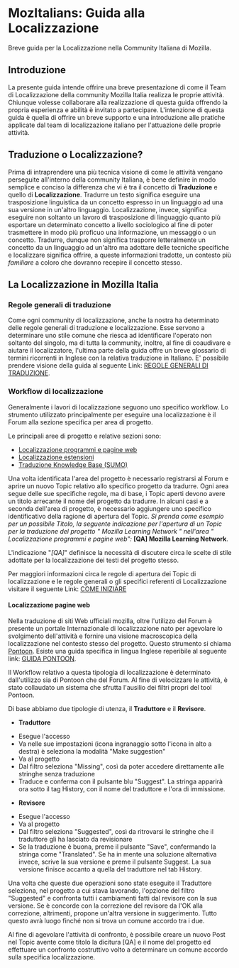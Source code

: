 # MozItalians: Guida alla Localizzazione #

Breve guida per la Localizzazione nella Community Italiana di Mozilla.

## Introduzione ##

La presente guida intende offrire una breve presentazione di come il Team di Localizzazione della community Mozilla Italia realizza le proprie attività. Chiunque volesse collaborare alla realizzazione di questa guida offrendo la propria esperienza e abilità è invitato a partecipare. L'intenzione di questa guida è quella di offrire un breve supporto e una introduzione alle pratiche applicate dal team di localizzazione italiano per l'attuazione delle proprie attività. 

## Traduzione o Localizzazione? ##

Prima di intraprendere una più tecnica visione di come le attività vengano perseguite all'interno della community Italiana, è bene definire in modo semplice e conciso la differenza che vi è tra il concetto di **Traduzione** e quello di **Localizzazione**.
Tradurre un testo significa eseguire una trasposizione linguistica da un concetto espresso in un linguaggio ad una sua versione 
in un'altro linguaggio. Localizzazione, invece, significa eseguire non soltanto un lavoro di trasposizione di linguaggio quanto più esportare un determinato concetto a livello sociologico al fine di poter trasmettere in modo più proficuo una informazione, un messaggio o un concetto. Tradurre, dunque non significa trasporre letteralmente un concetto da un linguaggio ad un'altro ma adottare delle tecniche specifiche e localizzare significa offrire, a queste informazioni tradotte, un contesto più *familiare* a coloro che dovranno recepire il concetto stesso. 

## La Localizzazione in Mozilla Italia ##

### Regole generali di traduzione ###
Come ogni community di localizzazione, anche la nostra ha determinato delle regole generali di traduzione e localizzazione. Esse servono a determinare uno stile comune che riesca ad identificare l'operato non soltanto del singolo, ma di tutta la community, inoltre, al fine di coaudivare e aiutare il localizzatore, l'ultima parte della guida offre un breve glossario di termini ricorrenti in Inglese con la relativa traduzione in Italiano. E' possibile prendere visione della guida al seguente Link: [REGOLE GENERALI DI TRADUZIONE](https://www.mozillaitalia.org/home/regole-generali-di-traduzione/).

### Workflow di localizzazione ###

Generalmente i lavori di localizzazione seguono uno specifico workflow. Lo strumento utilizzato principalmente per eseguire una localizzazione è il Forum alla sezione specifica per area di progetto. 

Le principali aree di progetto e relative sezioni sono:
* [Localizzazione programmi e pagine web](http://forum.mozillaitalia.org/index.php?board=8.0)
* [Localizzazione estensioni](http://forum.mozillaitalia.org/index.php?board=26.0)
* [Traduzione Knowledge Base (SUMO)](http://forum.mozillaitalia.org/index.php?board=25.0)

Una volta identificata l'area del progetto è necessario registrarsi al Forum e aprire un nuovo Topic relativo allo specifico progetto da tradurre. Ogni area segue delle sue specifiche regole, ma di base, i Topic aperti devono avere un titolo arrecante il nome del progetto da tradurre. In alcuni casi e a seconda dell'area di progetto, è necessario aggiungere uno specifico identificativo della ragione di apertura del Topic. 
_Si prenda come esempio per un possibile Titolo, la seguente indicazione per l'apertura di un Topic per la traduzione del progetto " Mozilla Learning Network " nell'area " Localizzazione programmi e pagine web":_ **[QA] Mozilla Learning Network**.

L'indicazione "_[QA]_" definisce la necessità di discutere circa le scelte di stile adottate per la localizzazione dei testi del progetto stesso.

Per maggiori informazioni circa le regole di apertura dei Topic di localizzazione e le regole generali o gli specifici referenti di Localizzazione visitare il seguente Link: [COME INIZIARE](https://www.mozillaitalia.org/home/come-iniziare/)

#### Localizzazione pagine web ####

Nella traduzione di siti Web ufficiali mozilla, oltre l'utilizzo del Forum è presente un portale Internazionale di localizzazione nato per agevolare lo svolgimento dell'attività e fornire una visione macroscopica della localizzazione nel contesto stesso del progetto. Questo strumento si chiama [Pontoon](https://pontoon.mozilla.org/). 
Esiste una guida specifica in lingua Inglese reperibile al seguente link: [GUIDA PONTOON](https://developer.mozilla.org/it/docs/Mozilla/Localization/Localizing_with_Pontoon).

Il Workflow relativo a questa tipologia di localizzazione è determinato dall'utilizzo sia di Pontoon che del Forum. Al fine di velocizzare le attività, è stato collaudato un sistema che sfrutta l'ausilio dei filtri propri del tool Pontoon.

Di base abbiamo due tipologie di utenza, il **Traduttore** e il **Revisore**.

* **Traduttore**
- Esegue l'accesso
- Va nelle sue impostazioni (icona ingranaggio sotto l'icona in alto a destra) è seleziona la modalità "Make suggestion"
- Va al progetto
- Dal filtro seleziona "Missing", così da poter accedere direttamente alle stringhe senza traduzione
- Traduce e conferma con il pulsante blu "Suggest". La stringa apparirà ora sotto il tag History, con il nome del traduttore e l'ora di immissione.

* **Revisore**
- Esegue l'accesso
- Va al progetto
- Dal filtro seleziona "Suggested", così da ritrovarsi le stringhe che il traduttore gli ha lasciato da revisionare
- Se la traduzione è buona, preme il pulsante "Save", confermando la stringa come "Translated". Se ha in mente una soluzione alternativa invece, scrive la sua versione e preme il pulsante Suggest. La sua versione finisce accanto a quella del traduttore nel tab History.

Una volta che queste due operazioni sono state eseguite il Traduttore seleziona, nel progetto a cui stava lavorando, l'opzione del filtro "Suggested" e confronta tutti i cambiamenti fatti dal revisore con la sua versione.
Se è concorde con la correzione del revisore da l'OK alla correzione, altrimenti, propone un'altra versione in suggerimento.
Tutto questo avrà luogo finché non si trova un comune accordo tra i due.

Al fine di agevolare l'attività di confronto, è possibile creare un nuovo Post nel Topic avente come titolo la dicitura [QA] e il nome del progetto ed effettuare un confronto costruttivo volto a determinare un comune accordo sulla specifica localizzazione. 

